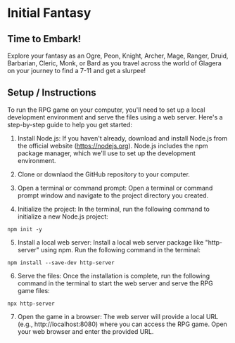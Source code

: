 # Initial Fantasy
## Time to Embark!

Explore your fantasy as an Ogre, Peon, Knight, Archer, Mage, Ranger, Druid, Barbarian, Cleric, Monk, or Bard as you travel across the world of Glagera on your journey to find a 7-11 and get a slurpee!

## Setup / Instructions
To run the RPG game on your computer, you'll need to set up a local development environment and serve the files using a web server. Here's a step-by-step guide to help you get started:

1. Install Node.js: If you haven't already, download and install Node.js from the official website (https://nodejs.org). Node.js includes the npm package manager, which we'll use to set up the development environment.

2. Clone or downlaod the GitHub repository to your computer. 

3. Open a terminal or command prompt: Open a terminal or command prompt window and navigate to the project directory you created.

4. Initialize the project: In the terminal, run the following command to initialize a new Node.js project:

```
npm init -y
```

5. Install a local web server: Install a local web server package like "http-server" using npm. Run the following command in the terminal:

```
npm install --save-dev http-server
```

6. Serve the files: Once the installation is complete, run the following command in the terminal to start the web server and serve the RPG game files:

```
npx http-server
```

7. Open the game in a browser: The web server will provide a local URL (e.g., http://localhost:8080) where you can access the RPG game. Open your web browser and enter the provided URL.
